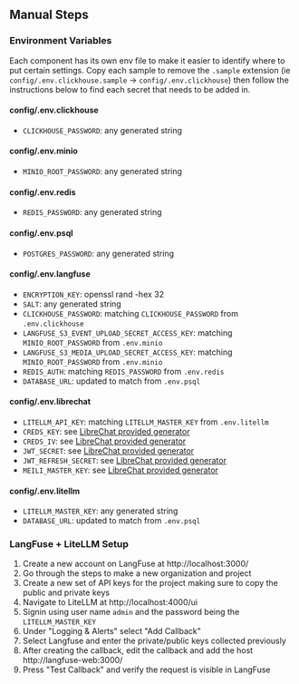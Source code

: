 
## Manual Steps

### Environment Variables

Each component has its own env file to make it easier to identify where to put certain settings.
Copy each sample to remove the `.sample` extension (ie `config/.env.clickhouse.sample` -> `config/.env.clickhouse`)
then follow the instructions below to find each secret that needs to be added in.

#### config/.env.clickhouse

* `CLICKHOUSE_PASSWORD`: any generated string

#### config/.env.minio

* `MINIO_ROOT_PASSWORD`: any generated string

#### config/.env.redis

* `REDIS_PASSWORD`: any generated string

#### config/.env.psql

* `POSTGRES_PASSWORD`: any generated string

#### config/.env.langfuse

* `ENCRYPTION_KEY`: openssl rand -hex 32
* `SALT`: any generated string
* `CLICKHOUSE_PASSWORD`: matching `CLICKHOUSE_PASSWORD` from `.env.clickhouse`
* `LANGFUSE_S3_EVENT_UPLOAD_SECRET_ACCESS_KEY`: matching `MINIO_ROOT_PASSWORD` from `.env.minio`
* `LANGFUSE_S3_MEDIA_UPLOAD_SECRET_ACCESS_KEY`: matching `MINIO_ROOT_PASSWORD` from `.env.minio`
* `REDIS_AUTH`: matching `REDIS_PASSWORD` from `.env.redis`
* `DATABASE_URL`: updated to match from `.env.psql`

#### config/.env.librechat

* `LITELLM_API_KEY`: matching `LITELLM_MASTER_KEY` from `.env.litellm`
* `CREDS_KEY`: see [LibreChat provided generator](https://www.librechat.ai/toolkit/creds_generator)
* `CREDS_IV`: see [LibreChat provided generator](https://www.librechat.ai/toolkit/creds_generator)
* `JWT_SECRET`: see [LibreChat provided generator](https://www.librechat.ai/toolkit/creds_generator)
* `JWT_REFRESH_SECRET`: see [LibreChat provided generator](https://www.librechat.ai/toolkit/creds_generator)
* `MEILI_MASTER_KEY`: see [LibreChat provided generator](https://www.librechat.ai/toolkit/creds_generator)
#### config/.env.litellm 

* `LITELLM_MASTER_KEY`: any generated string
* `DATABASE_URL`: updated to match from `.env.psql`

### LangFuse + LiteLLM Setup

1. Create a new account on LangFuse at http://localhost:3000/
2. Go through the steps to make a new organization and project
3. Create a new set of API keys for the project making sure to copy the public and private keys
4. Navigate to LiteLLM at http://localhost:4000/ui
5. Signin using user name `admin` and the password being the `LITELLM_MASTER_KEY`
6. Under "Logging & Alerts" select "Add Callback"
7. Select Langfuse and enter the private/public keys collected previously
8. After creating the callback, edit the callback and add the host http://langfuse-web:3000/
9. Press "Test Callback" and verify the request is visible in LangFuse
